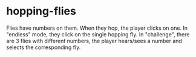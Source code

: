 # hopping-flies
Flies have numbers on them. When they hop, the player clicks on one. In "endless" mode, they click on the single hopping fly. In "challenge", there are 3 flies with different numbers, the player hears/sees a number and selects the corresponding fly.
